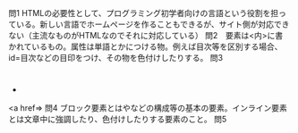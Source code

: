 問1  HTMLの必要性として、プログラミング初学者向けの言語という役割を担っている。新しい言語でホームページを作ることもできるが、サイト側が対応できない（主流なものがHTMLなのでそれに対応している）
問2　要素は<内>に書かれているもの。属性は単語とかにつける物。例えば目次等を区別する場合、id=目次などの目印をつけ、その物を色付けしたりする。
問3　<p></p><h1></h1><ul><li></ul><font> <a href=>
問4 ブロック要素とは<head>や<body>などの構成等の基本の要素。インライン要素とは文章中に強調したり、色付けしたりする要素のこと。
問5